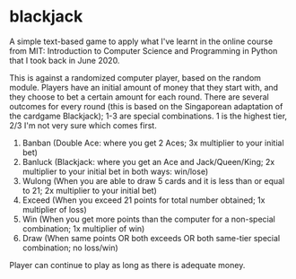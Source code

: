 # blackjack
A simple text-based game to apply what I've learnt in the online course from MIT: Introduction to Computer Science and Programming in Python that I took back in June 2020.

This is against a randomized computer player, based on the random module. 
Players have an initial amount of money that they start with, and they choose to bet a certain amount for each round. There are several outcomes for every round (this is based on the Singaporean adaptation of the cardgame Blackjack); 1-3 are special combinations. 1 is the highest tier, 2/3 I'm not very sure which comes first.

1. Banban (Double Ace: where you get 2 Aces; 3x multiplier to your initial bet) 
2. Banluck (Blackjack: where you get an Ace and Jack/Queen/King; 2x multiplier to your initial bet in both ways: win/lose) 
3. Wulong (When you are able to draw 5 cards and it is less than or equal to 21; 2x multiplier to your initial bet)
4. Exceed (When you exceed 21 points for total number obtained; 1x multiplier of loss)
5. Win (When you get more points than the computer for a non-special combination; 1x multiplier of win)
6. Draw (When same points OR both exceeds OR both same-tier special combination; no loss/win)

Player can continue to play as long as there is adequate money.
